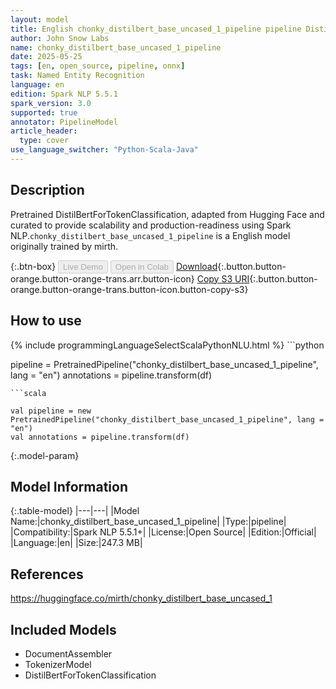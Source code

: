 ```yaml
---
layout: model
title: English chonky_distilbert_base_uncased_1_pipeline pipeline DistilBertForTokenClassification from mirth
author: John Snow Labs
name: chonky_distilbert_base_uncased_1_pipeline
date: 2025-05-25
tags: [en, open_source, pipeline, onnx]
task: Named Entity Recognition
language: en
edition: Spark NLP 5.5.1
spark_version: 3.0
supported: true
annotator: PipelineModel
article_header:
  type: cover
use_language_switcher: "Python-Scala-Java"
---
```


## Description

Pretrained DistilBertForTokenClassification, adapted from Hugging Face and curated to provide scalability and production-readiness using Spark NLP.`chonky_distilbert_base_uncased_1_pipeline` is a English model originally trained by mirth.

{:.btn-box}
<button class="button button-orange" disabled>Live Demo</button>
<button class="button button-orange" disabled>Open in Colab</button>
[Download](https://s3.amazonaws.com/auxdata.johnsnowlabs.com/public/models/chonky_distilbert_base_uncased_1_pipeline_en_5.5.1_3.0_1748182819529.zip){:.button.button-orange.button-orange-trans.arr.button-icon}
[Copy S3 URI](s3://auxdata.johnsnowlabs.com/public/models/chonky_distilbert_base_uncased_1_pipeline_en_5.5.1_3.0_1748182819529.zip){:.button.button-orange.button-orange-trans.button-icon.button-copy-s3}

## How to use



<div class="tabs-box" markdown="1">
{% include programmingLanguageSelectScalaPythonNLU.html %}
```python

pipeline = PretrainedPipeline("chonky_distilbert_base_uncased_1_pipeline", lang = "en")
annotations =  pipeline.transform(df)   

```
```scala

val pipeline = new PretrainedPipeline("chonky_distilbert_base_uncased_1_pipeline", lang = "en")
val annotations = pipeline.transform(df)

```
</div>

{:.model-param}
## Model Information

{:.table-model}
|---|---|
|Model Name:|chonky_distilbert_base_uncased_1_pipeline|
|Type:|pipeline|
|Compatibility:|Spark NLP 5.5.1+|
|License:|Open Source|
|Edition:|Official|
|Language:|en|
|Size:|247.3 MB|

## References

https://huggingface.co/mirth/chonky_distilbert_base_uncased_1

## Included Models

- DocumentAssembler
- TokenizerModel
- DistilBertForTokenClassification